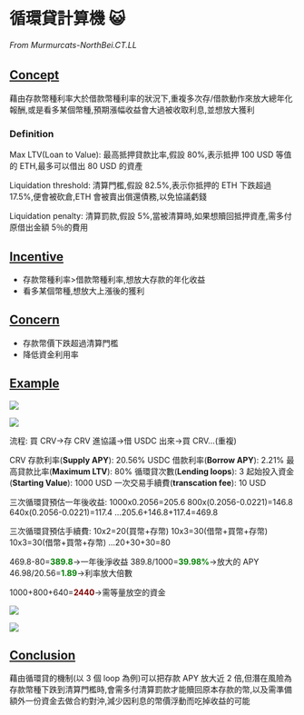 # 循環貸計算機 :smiley_cat:

###### From Murmurcats-NorthBei.CT.LL

## <u>Concept</u>

藉由存款幣種利率大於借款幣種利率的狀況下,重複多次存/借款動作來放大總年化報酬,或是看多某個幣種,預期漲幅收益會大過被收取利息,並想放大獲利

### Definition

Max LTV(Loan to Value): 最高抵押貸款比率,假設 80%,表示抵押 100 USD 等值的 ETH,最多可以借出 80 USD 的資產

Liquidation threshold: 清算門檻,假設 82.5%,表示你抵押的 ETH 下跌超過 17.5%,便會被砍倉,ETH 會被賣出償還債務,以免協議虧錢

Liquidation penalty: 清算罰款,假設 5%,當被清算時,如果想贖回抵押資產,需多付原借出金額 5％的費用

## <u>Incentive</u>

- 存款幣種利率>借款幣種利率,想放大存款的年化收益
- 看多某個幣種,想放大上漲後的獲利

## <u>Concern</u>

- 存款幣價下跌超過清算門檻
- 降低資金利用率

## <u>Example</u>

![](https://i.imgur.com/x6EkioB.png)

![](https://i.imgur.com/VpD7PrF.png)

流程: 買 CRV->存 CRV 進協議->借 USDC 出來->買 CRV...(重複)

CRV 存款利率(**Supply APY**): 20.56%
USDC 借款利率(**Borrow APY**): 2.21%
最高貸款比率(**Maximum LTV**): 80%
循環貸次數(**Lending loops**): 3
起始投入資金(**Starting Value**): 1000 USD
一次交易手續費(**transcation fee**): 10 USD

三次循環貸預估一年後收益:
1000x0.2056=205.6
800x(0.2056-0.0221)=146.8
640x(0.2056-0.0221)=117.4
...205.6+146.8+117.4=469.8

三次循環貸預估手續費:
10x2=20(買幣+存幣)
10x3=30(借幣+買幣+存幣)
10x3=30(借幣+買幣+存幣)
...20+30+30=80

469.8-80=<font color=#00800>**389.8**</font>->一年後淨收益
389.8/1000=<font color=#00800>**39.98%**</font>->放大的 APY
46.98/20.56=<font color=#00800>**1.89**</font>->利率放大倍數

1000+800+640=<font color=#800000>**2440**</font>->需等量放空的資金

![](https://i.imgur.com/4JLnunj.png)

![](https://i.imgur.com/SPp5SWy.png)

## <u>Conclusion</u>

藉由循環貸的機制(以 3 個 loop 為例)可以把存款 APY 放大近 2 倍,但潛在風險為存款幣種下跌到清算門檻時,會需多付清算罰款才能贖回原本存款的幣,以及需準備額外一份資金去做合約對沖,減少因利息的幣價浮動而吃掉收益的可能

